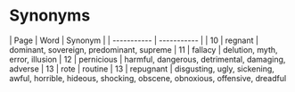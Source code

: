 # Synonyms

| Page | Word | Synonym |
| ----------- | ----------- |
| 10 | regnant | dominant, sovereign, predominant, supreme
| 11 | fallacy | delution, myth, error, illusion
| 12 | pernicious | harmful, dangerous, detrimental, damaging, adverse
| 13 | rote | routine
| 13 | repugnant | disgusting, ugly, sickening, awful, horrible, hideous, shocking, obscene, obnoxious, offensive, dreadful
